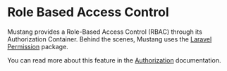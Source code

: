 # Role Based Access Control

Mustang provides a Role-Based Access Control (RBAC) through its Authorization Container. Behind the scenes, Mustang uses the [Laravel Permission](https://github.com/spatie/laravel-permission) package.

You can read more about this feature in the [Authorization](../security/authorization.md) documentation.
